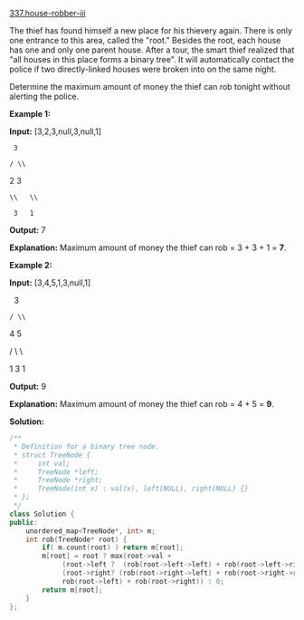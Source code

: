[337.house-robber-iii](https://leetcode.com/problems/house-robber-iii/)  

The thief has found himself a new place for his thievery again. There is only one entrance to this area, called the "root." Besides the root, each house has one and only one parent house. After a tour, the smart thief realized that "all houses in this place forms a binary tree". It will automatically contact the police if two directly-linked houses were broken into on the same night.

Determine the maximum amount of money the thief can rob tonight without alerting the police.

**Example 1:**

  
**Input:** \[3,2,3,null,3,null,1\]
  

  
     3
  
    / \\
  
   2   3
  
    \\   \\ 
  
     3   1 
  
**Output:** 7 
  
**Explanation:** Maximum amount of money the thief can rob = 3 + 3 + 1 = **7**.

**Example 2:**

  
**Input:** \[3,4,5,1,3,null,1\]
  

  
     3
  
    / \\
  
   4   5
  
  / \\   \\ 
  
 1   3   1
  

  
**Output:** 9
  
**Explanation:** Maximum amount of money the thief can rob = 4 + 5 = **9**.  



**Solution:**  

```cpp
/**
 * Definition for a binary tree node.
 * struct TreeNode {
 *     int val;
 *     TreeNode *left;
 *     TreeNode *right;
 *     TreeNode(int x) : val(x), left(NULL), right(NULL) {}
 * };
 */
class Solution {
public:
    unordered_map<TreeNode*, int> m;
    int rob(TreeNode* root) {
        if( m.count(root) ) return m[root];
        m[root] = root ? max(root->val + 
             (root->left ?  (rob(root->left->left) + rob(root->left->right) ) : 0 ) +
             (root->right? (rob(root->right->left) + rob(root->right->right) ) :0),
             rob(root->left) + rob(root->right)) : 0;
        return m[root];
    }
};


```
      